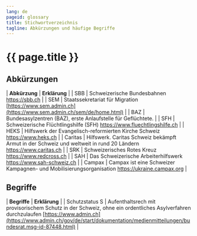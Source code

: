 ```yaml
---
lang: de
pageid: glossary
title: Stichwortverzeichnis
tagline: Abkürzungen und häufige Begriffe
---
```

# {{ page.title }}

## Abkürzungen

| **Abkürzung**         | **Erklärung** |
| SBB                   | Schweizerische Bundesbahnen <https://sbb.ch> |
| SEM                   | Staatssekretariat für Migration [https://www.sem.admin.ch](https://www.sem.admin.ch/sem/de/home.html) |
| BAZ                   | Bundesasylzentren (BAZ), erste Anlaufstelle für Geflüchtete. |
| SFH                   | Schweizerische Flüchtlingshilfe (SFH) <https://www.fluechtlingshilfe.ch> |
| HEKS                  | Hilfswerk der Evangelisch-reformierten Kirche Schweiz <https://www.heks.ch> |
| Caritas               | Hilfswerk. Caritas Schweiz bekämpft Armut in der Schweiz und weltweit in rund 20 Ländern <https://www.caritas.ch> | 
| SRK                   | Schweizerisches Rotes Kreuz <https://www.redcross.ch> |
| SAH                   | Das Schweizerische Arbeiterhilfswerk <https://www.sah-schweiz.ch> |
| Campax                | Campax ist eine Schweizer Kampagnen- und Mobilisierungsorganisation <https://ukraine.campax.org> |

## Begriffe

| **Begriffe**         | **Erklärung** |
| Schutzstatus S       | Aufenthaltsrech mit provisorischem Schutz in der Schweiz, ohne ein ordentliches Asylverfahren durchzulaufen [https://www.admin.ch](https://www.admin.ch/gov/de/start/dokumentation/medienmitteilungen/bundesrat.msg-id-87448.html) |




